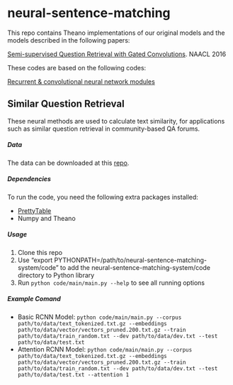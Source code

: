 # neural-sentence-matching

This repo contains Theano implementations of our original models and the models described in the following papers:

[Semi-supervised Question Retrieval with Gated Convolutions](http://arxiv.org/abs/1512.05726). NAACL 2016

These codes are based on the following codes:

[Recurrent & convolutional neural network modules](https://github.com/taolei87/rcnn)


## Similar Question Retrieval

These neural methods are used to calculate text similarity, for applications such as similar question retrieval in community-based QA forums.

##### Data
The data can be downloaded at this [repo](https://github.com/taolei87/askubuntu).

##### Dependencies
To run the code, you need the following extra packages installed:
  - [PrettyTable](https://pypi.python.org/pypi/PrettyTable)
  - Numpy and Theano

##### Usage
  1. Clone this repo
  2. Use “export PYTHONPATH=/path/to/neural-sentence-matching-system/code” to add the neural-sentence-matching-system/code directory to Python library
  3. Run `python code/main/main.py --help` to see all running options

##### Example Comand
  - Basic RCNN Model: `python code/main/main.py --corpus path/to/data/text_tokenized.txt.gz --embeddings path/to/data/vector/vectors_pruned.200.txt.gz --train path/to/data/train_random.txt --dev path/to/data/dev.txt --test path/to/data/test.txt`
  - Attention RCNN Model: `python code/main/main.py --corpus path/to/data/text_tokenized.txt.gz --embeddings path/to/data/vector/vectors_pruned.200.txt.gz --train path/to/data/train_random.txt --dev path/to/data/dev.txt --test path/to/data/test.txt --attention 1`
